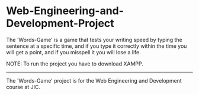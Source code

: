 # Web-Engineering-and-Development-Project
The 'Words-Game' is a game that tests your writing speed by typing the sentence at a specific time, and if you type it correctly within the time you will get a point, and if you misspell it you will lose a life.

NOTE: To run the project you have to download XAMPP.

**********************************
The 'Words-Game' project is for the Web Engineering and Development course at JIC.
